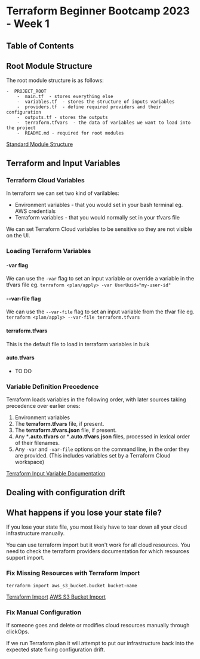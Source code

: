 # Terraform Beginner Bootcamp 2023 - Week 1

## Table of Contents

## Root Module Structure 

The root module structure is as follows:
```
-  PROJECT_ROOT
    -  main.tf  - stores everything else
    -  variables.tf  - stores the structure of inputs variables
    -  providers.tf  - define required providers and their configuration
    -  outputs.tf - stores the outputs
    -  terraform.tfvars  - the data of variables we want to load into the project
    -  README.md - required for root modules
```

[Standard Module Structure](https://developer.hashicorp.com/terraform/language/modules/develop/structure)

## Terraform and Input Variables


### Terraform Cloud Variables

In terraform we can set two kind of varilables:

-   Environment variables - that you would set in your bash terminal eg. AWS credentials 
-   Terraform variables - that you would normally set in your tfvars file

We can set Terraform Cloud variables to be sensitive so they are not visible on the UI.

### Loading Terraform Variables

#### -var flag
We can use the `-var` flag to set an input variable or override a variable in the tfvars file eg. `terraform <plan/apply> -var UserUuid="my-user-id"`

#### --var-file flag
We can use the `--var-file` flag to set an input variable from the tfvar file eg. `terraform <plan/apply> --var-file terraform.tfvars`

#### terraform.tfvars

This is the default file to load in terraform variables in bulk

#### auto.tfvars

- TO DO

### Variable Definition Precedence

Terraform loads variables in the following order, with later sources taking precedence over earlier ones:

1.  Environment variables
2.  The **terraform.tfvars** file, if present.
3.  The **terraform.tfvars.json** file, if present.
4.  Any ***.auto.tfvars** or ***.auto.tfvars.json** files, processed in lexical order of their filenames.
4.  Any `-var` and `-var-file` options on the command line, in the order they are provided. (This includes variables set by a Terraform Cloud workspace)


[Terraform Input Variable Documentation](https://developer.hashicorp.com/terraform/language/values/variables)


## Dealing with configuration drift

## What happens if you lose your state file?

If you lose your state file, you most likely have to tear down all your cloud infrastructure manually. 

You can use terraform import but it won't work for all cloud resources. You need to check the terraform providers documentation for which resources support import. 

### Fix Missing Resources with Terraform Import

`terraform import aws_s3_bucket.bucket bucket-name`

[Terraform Import](https://developer.hashicorp.com/terraform/cli/import)
[AWS S3 Bucket Import](https://registry.terraform.io/providers/hashicorp/aws/latest/docs/resources/s3_bucket#import)

### Fix Manual Configuration

If someone goes and delete or modifies cloud resources manually through clickOps. 

If we run Terraform plan it will attempt to put our infrastructure back into the expected state fixing configuration drift. 



